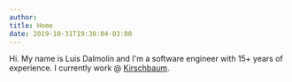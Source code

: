 ```yaml
---
author:
title: Home
date: 2019-10-31T19:30:04-03:00
---
```


Hi. My name is Luis Dalmolin and I'm a software engineer with 15+ years of experience. I currently work @ [Kirschbaum](https://kirschbaumdevelopment.com).
